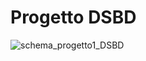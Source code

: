 # Progetto DSBD
 
![schema_progetto1_DSBD](https://github.com/user-attachments/assets/45803ba6-468d-4977-a5ab-9aea52e2c8cf)
